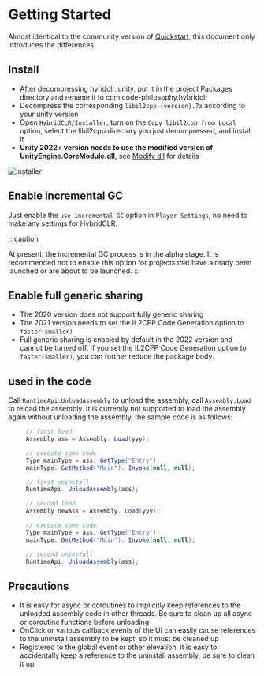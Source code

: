 # Getting Started 

Almost identical to the community version of [Quickstart](../../beginner/quickstart.md), this document only introduces the differences.

## Install

- After decompressing hyridclr_unity, put it in the project Packages directory and rename it to com.code-philosophy.hybridclr
- Decompress the corresponding `libil2cpp-{version}.7z` according to your unity version
- Open `HybridCLR/Installer`, turn on the `Copy libil2cpp from Local` option, select the libil2cpp directory you just decompressed, and install it
- **Unity 2022+ version needs to use the modified version of UnityEngine.CoreModule.dll**, see [Modify dll](./modifydll.md) for details

![installer](/img/hybridclr/ultimate-installer.jpg)


## Enable incremental GC


Just enable the `use incremental GC` option in `Player Settings`, no need to make any settings for HybridCLR.

:::caution

At present, the incremental GC process is in the alpha stage. It is recommended not to enable this option for projects that have already been launched or are about to be launched.
:::

## Enable full generic sharing

- The 2020 version does not support fully generic sharing
- The 2021 version needs to set the IL2CPP Code Generation option to `faster(smaller)`
- Full generic sharing is enabled by default in the 2022 version and cannot be turned off. If you set the IL2CPP Code Generation option to `faster(smaller)`, you can further reduce the package body.

## used in the code

Call `RuntimeApi.UnloadAssembly` to unload the assembly, call `Assembly.Load` to reload the assembly. It is currently not supported to load the assembly again without unloading the assembly, the sample code is as follows:

```csharp
     // first load
     Assembly ass = Assembly. Load(yyy);

     // execute some code
     Type mainType = ass. GetType("Entry");
     mainType. GetMethod("Main"). Invoke(null, null);

     // first uninstall
     RuntimeApi. UnloadAssembly(ass);

     // second load
     Assembly newAss = Assembly. Load(yyy);

     // execute some code
     Type mainType = ass. GetType("Entry");
     mainType. GetMethod("Main"). Invoke(null, null);

     // second uninstall
     RuntimeApi. UnloadAssembly(ass);
```

## Precautions

- It is easy for async or coroutines to implicitly keep references to the unloaded assembly code in other threads. Be sure to clean up all async or coroutine functions before unloading
- OnClick or various callback events of the UI can easily cause references to the uninstall assembly to be kept, so it must be cleaned up
- Registered to the global event or other elevation, it is easy to accidentally keep a reference to the uninstall assembly, be sure to clean it up